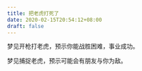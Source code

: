 ```yaml
---
title: 把老虎打死了
date: 2020-02-15T20:54:12+08:00
draft: false
---
```


梦见开枪打老虎，预示你能战胜困难，事业成功。


梦见捕捉老虎，预示可能会有朋友与你为敌。